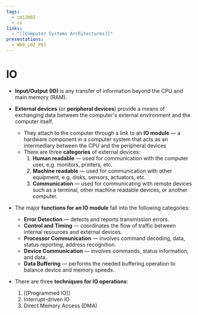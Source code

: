 ```yaml
---
tags:
  - cm12002
  - cs
links:
  - "[[Computer Systems Architectures]]"
presentations:
  - W09_L02_P01
---
```

# IO
- **Input/Output (IO)** is any transfer of information beyond the CPU and main memory (RAM).

- **External devices** (or **peripheral devices**) provide a means of exchanging data between the computer's external environment and the computer itself.
    - They attach to the computer through a link to an **IO module** —  a hardware component in a computer system that acts as an intermediary between the CPU and the peripheral devices
    - There are three **categories** of external devices:
        1. **Human readable** — used for communication with the computer user, e.g. monitors, printers, etc.
        2. **Machine readable** — used for communication with other equipment, e.g. disks, sensors, actuators, etc.
        3. **Communication** — used for communicating with remote devices such as a terminal, other machine readable devices, or another computer.

- The major **functions for an IO module** fall into the following categories:
    - **Error Detection** — detects and reports transmission errors.
    - **Control and Timing** — coordinates the flow of traffic between internal resources and external devices.
    - **Processor Communication** — involves command decoding, data, status reporting, address recognition.
    - **Device Communication** — involves commands, status information, and data.
    - **Data Buffering** — performs the needed buffering operation to balance device and memory speeds.

- There are three **techniques for IO operations**:
    1. [[Programmed IO]]
    2. Interrupt-driven IO
    3. Direct Memory Access (DMA)